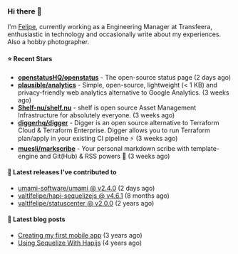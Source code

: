 ### Hi there 👋

I'm [Felipe](https://felipe.im), currently working as a Engineering Manager at Transfeera, enthusiastic in technology and occasionally write about my experiences. Also a hobby photographer.

#### ⭐ Recent Stars
- **[openstatusHQ/openstatus](https://github.com/openstatusHQ/openstatus)** - The open-source status page (2 days ago)
- **[plausible/analytics](https://github.com/plausible/analytics)** - Simple, open-source, lightweight (&lt; 1 KB) and privacy-friendly web analytics alternative to Google Analytics. (3 weeks ago)
- **[Shelf-nu/shelf.nu](https://github.com/Shelf-nu/shelf.nu)** - shelf is open source Asset Management Infrastructure for absolutely everyone. (3 weeks ago)
- **[diggerhq/digger](https://github.com/diggerhq/digger)** - Digger is an open source alternative to Terraform Cloud &amp; Terraform Enterprise. Digger allows you to run Terraform plan/apply in your existing CI pipeline ⚡️   (3 weeks ago)
- **[muesli/markscribe](https://github.com/muesli/markscribe)** - Your personal markdown scribe with template-engine and Git(Hub) &amp; RSS powers 📜 (3 weeks ago)

#### 🚀 Latest releases I've contributed to


- [umami-software/umami @ v2.4.0](https://github.com/umami-software/umami/releases/tag/v2.4.0) (2 days ago)
- [valtlfelipe/hapi-sequelizejs @ v4.6.1](https://github.com/valtlfelipe/hapi-sequelizejs/releases/tag/v4.6.1) (8 months ago)
- [valtlfelipe/statuscenter @ v2.0.0](https://github.com/valtlfelipe/statuscenter/releases/tag/v2.0.0) (2 years ago)

#### 📄 Latest blog posts
- [Creating my first mobile app](https://felipe.im/posts/creating-my-first-mobile-app/) (3 years ago)
- [Using Sequelize With Hapijs](https://felipe.im/posts/using-sequelize-with-hapijs/) (4 years ago)
